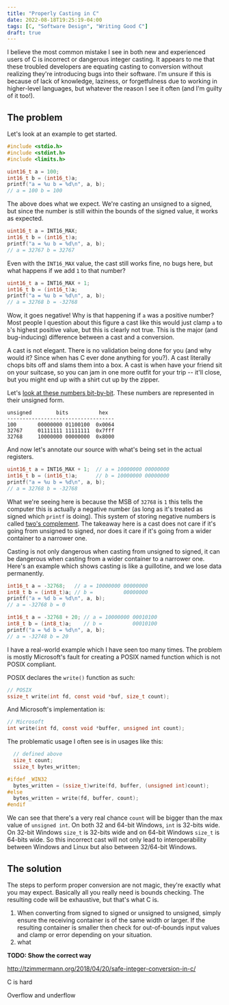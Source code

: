 ```yaml
---
title: "Properly Casting in C"
date: 2022-08-18T19:25:19-04:00
tags: [C, "Software Design", "Writing Good C"]
draft: true
---
```


I believe the most common mistake I see in both new and experienced users of C
is incorrect or dangerous integer casting. It appears to me that these troubled
developers are equating casting to conversion without realizing they're
introducing bugs into their software. I'm unsure if this is because of lack of
knowledge, laziness, or forgetfulness due to working in higher-level languages,
but whatever the reason I see it often (and I'm guilty of it too!).

## The problem

Let's look at an example to get started.

```c
#include <stdio.h>
#include <stdint.h>
#include <limits.h>

uint16_t a = 100;
int16_t b = (int16_t)a;
printf("a = %u b = %d\n", a, b);
// a = 100 b = 100
```

The above does what we expect. We're casting an unsigned to a signed, but
since the number is still within the bounds of the signed value, it works as
expected.

```c
uint16_t a = INT16_MAX;
int16_t b = (int16_t)a;
printf("a = %u b = %d\n", a, b);
// a = 32767 b = 32767
```

Even with the `INT16_MAX` value, the cast still works fine, no bugs here, but
what happens if we add `1` to that number?

```c
uint16_t a = INT16_MAX + 1;
int16_t b = (int16_t)a;
printf("a = %u b = %d\n", a, b);
// a = 32768 b = -32768
```

Wow, it goes negative! Why is that happening if `a` was a positive number? Most
people I question about this figure a cast like this would just clamp `a` to
`b`'s highest positive value, but this is clearly not true. This is the major
(and bug-inducing) difference between a cast and a conversion.

A cast is not elegant. There is no validation being done for you (and why would
it? Since when has C ever done anything for you?). A cast literally chops bits
off and slams them into a box. A cast is when have your friend sit on your
suitcase, so you can jam in one more outfit for your trip -- it'll close, but
you might end up with a shirt cut up by the zipper.

Let's [look at these numbers bit-by-bit](https://bitwisecmd.com/). These
numbers are represented in their unsigned form.

```plaintext
unsigned        bits          hex
-----------------------------------
100       00000000 01100100  0x0064
32767     01111111 11111111  0x7fff
32768     10000000 00000000  0x8000
```

And now let's annotate our source with what's being set in the actual
registers.

```c
uint16_t a = INT16_MAX + 1;  // a = 10000000 00000000
int16_t b = (int16_t)a;      // b = 10000000 00000000
printf("a = %u b = %d\n", a, b);
// a = 32768 b = -32768
```

What we're seeing here is because the MSB of `32768` is `1` this tells the
computer this is actually a negative number (as long as it's treated as signed
which `printf` is doing). This system of storing negative numbers is called
[two's complement](https://en.wikipedia.org/wiki/Two%27s_complement). The
takeaway here is a cast does not care if it's going from unsigned to signed,
nor does it care if it's going from a wider container to a narrower one.

Casting is not only dangerous when casting from unsigned to signed, it can be
dangerous when casting from a wider container to a narrower one. Here's an
example which shows casting is like a guillotine, and we lose data permanently.

```c
int16_t a = -32768;   // a = 10000000 00000000
int8_t b = (int8_t)a; // b =          00000000
printf("a = %d b = %d\n", a, b);
// a = -32768 b = 0
```

```c
int16_t a = -32768 + 20; // a = 10000000 00010100
int8_t b = (int8_t)a;    // b =          00010100
printf("a = %d b = %d\n", a, b);
// a = -32748 b = 20
```

I have a real-world example which I have seen too many times. The problem
is mostly Microsoft's fault for creating a POSIX named function which is not
POSIX compliant.

POSIX declares the `write()` function as such:

```c
// POSIX
ssize_t write(int fd, const void *buf, size_t count);
```

And Microsoft's implementation is:

```c
// Microsoft
int write(int fd, const void *buffer, unsigned int count);
```

The problematic usage I often see is in usages like this:

```c
  // defined above
  size_t count;
  ssize_t bytes_written;

#ifdef _WIN32
  bytes_written = (ssize_t)write(fd, buffer, (unsigned int)count);
#else
  bytes_written = write(fd, buffer, count);
#endif
```

We can see that there's a very real chance `count` will be bigger than
the max value of `unsigned int`. On both 32 and 64-bit Windows, `int` is
32-bits wide. On 32-bit Windows `size_t` is 32-bits wide and on 64-bit Windows
`size_t` is 64-bits wide. So this incorrect cast will not only lead to
interoperability between Windows and Linux but also between 32/64-bit Windows.

## The solution

The steps to perform proper conversion are not magic, they're exactly what you
may expect. Basically all you really need is bounds checking. The resulting
code will be exhaustive, but that's what C is.

1. When converting from signed to signed or unsigned to unsigned, simply ensure
  the receiving container is of the same width or larger. If the resulting
  container is smaller then check for out-of-bounds input values and clamp
  or error depending on your situation.
1. what




**TODO: Show the correct way**




http://tzimmermann.org/2018/04/20/safe-integer-conversion-in-c/

C is hard

Overflow and underflow
